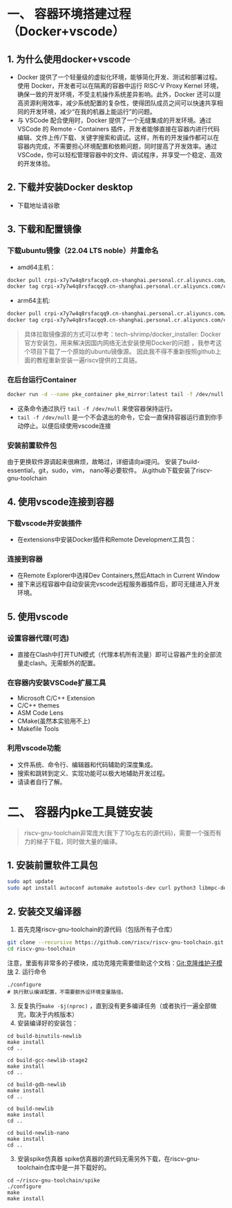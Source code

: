 # 一、 容器环境搭建过程（Docker+vscode）
## 1. 为什么使用docker+vscode
-  Docker 提供了一个轻量级的虚拟化环境，能够简化开发、测试和部署过程。使用 Docker，开发者可以在隔离的容器中运行 RISC-V Proxy Kernel 环境，确保一致的开发环境，不受主机操作系统差异影响。此外，Docker 还可以提高资源利用效率，减少系统配置的复杂性，使得团队成员之间可以快速共享相同的开发环境，减少“在我的机器上能运行”的问题。
-  与 VSCode 配合使用时，Docker 提供了一个无缝集成的开发环境。通过 VSCode 的 Remote - Containers 插件，开发者能够直接在容器内进行代码编辑、文件上传/下载、关键字搜索和调试。这样，所有的开发操作都可以在容器内完成，不需要担心环境配置和依赖问题，同时提高了开发效率。通过 VSCode，你可以轻松管理容器中的文件、调试程序，并享受一个稳定、高效的开发体验。
## 2. 下载并安装Docker desktop
- 下载地址请谷歌
## 3. 下载和配置镜像
### 下载ubuntu镜像（22.04 LTS noble）并重命名


- amd64主机：
```Bash
docker pull crpi-x7y7w4q8rsfacqq9.cn-shanghai.personal.cr.aliyuncs.com/cubelander-images/ubuntu:noble
docker tag crpi-x7y7w4q8rsfacqq9.cn-shanghai.personal.cr.aliyuncs.com/cubelander-images/ubuntu:noble pke_mirror
```
- arm64主机:
```Bash
docker pull crpi-x7y7w4q8rsfacqq9.cn-shanghai.personal.cr.aliyuncs.com/cubelander-images/arm64_ubuntu:noble
docker tag crpi-x7y7w4q8rsfacqq9.cn-shanghai.personal.cr.aliyuncs.com/cubelander-images/arm64_ubuntu:noble pke_mirror
```

> 具体拉取镜像源的方式可以参考：tech-shrimp/docker_installer: Docker官方安装包，用来解决因国内网络无法安装使用Docker的问题 ，我参考这个项目下载了一个原始的ubuntu镜像源。
因此我不得不重新按照github上面的教程重新安装一遍riscv提供的工具链。

### 在后台运行Container
```Bash
docker run -d --name pke_container pke_mirror:latest tail -f /dev/null
```
- 这条命令通过执行 `tail -f /dev/null` 来使容器保持运行。
- `tail -f /dev/null` 是一个不会退出的命令，它会一直保持容器运行直到你手动停止。以便后续使用vscode连接

### 安装前置软件包
由于更换软件源调起来很麻烦，故略过，详细请向ai提问。
安装了build-essential，git，sudo，vim， nano等必要软件。
从github下载安装了riscv-gnu-toolchain
## 4. 使用vscode连接到容器
### 下载vscode并安装插件
- 在extensions中安装Docker插件和Remote Development工具包：

### 连接到容器
- 在Remote Explorer中选择Dev Containers,然后Attach in Current Window
- 接下来远程容器中自动安装完vscode远程服务器插件后，即可无缝进入开发环境。
## 5. 使用vscode
### 设置容器代理(可选)
- 直接在Clash中打开TUN模式（代理本机所有流量）即可让容器产生的全部流量走clash。无需额外的配置。
### 在容器内安装VSCode扩展工具
- Microsoft C/C++ Extension
- C/C++ themes
- ASM Code Lens
- CMake(虽然本实验用不上)
- Makefile Tools
### 利用vscode功能
- 文件系统、命令行、编辑器和代码辅助的深度集成。
- 搜索和跳转到定义、实现功能可以极大地辅助开发过程。
- 请读者自行了解。


# 二、 容器内pke工具链安装
> riscv-gnu-toolchain非常庞大(我下了10g左右的源代码)，需要一个强而有力的梯子下载，同时做大量的编译。
## 1. 安装前置软件工具包
```Bash
sudo apt update
sudo apt install autoconf automake autotools-dev curl python3 libmpc-dev libmpfr-dev libgmp-dev gawk build-essential bison flex libexpat1-dev zlib1g-dev locales texinfo device-tree-compiler
```
## 2. 安装交叉编译器
1. 首先克隆riscv-gnu-toolchain的源代码（包括所有子仓库）
```Bash
git clone --recursive https://github.com/riscv/riscv-gnu-toolchain.git
cd riscv-gnu-toolchain
```
注意，里面有非常多的子模块，成功克隆完需要借助这个文档：[Git:克隆维护子模块](https://kdocs.cn/l/ctXpvObZ8XeV)
2. 运行命令
```
./configure
# 执行默认编译配置，不需要额外设环境变量路径。
```

3. 反复执行`make -$j(nproc)` ，直到没有更多编译任务（或者执行一遍全部做完，取决于内核版本）
4. 安装编译好的安装包：
```
cd build-binutils-newlib
make install
cd ..

cd build-gcc-newlib-stage2
make install
cd ..

cd build-gdb-newlib
make install
cd ..

cd build-newlib
make install
cd ..

cd build-newlib-nano
make install
cd ..
```
3. 安装spike仿真器
spike仿真器的源代码无需另外下载，在riscv-gnu-toolchain仓库中是一并下载好的。
```
cd ~/riscv-gnu-toolchain/spike
./configure
make
make install
```